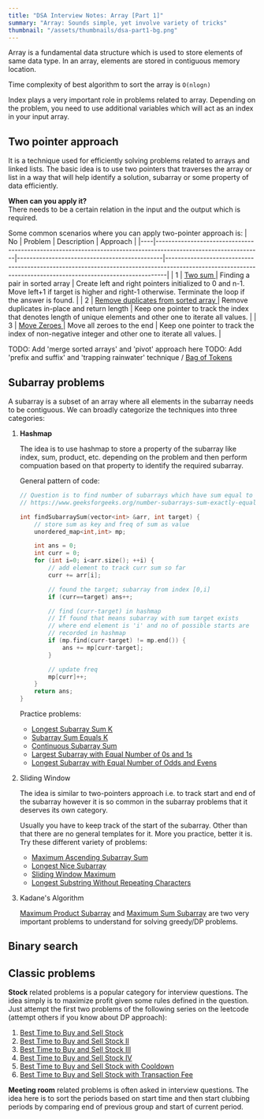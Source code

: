 ```yaml
---
title: "DSA Interview Notes: Array [Part 1]"
summary: "Array: Sounds simple, yet involve variety of tricks"
thumbnail: "/assets/thumbnails/dsa-part1-bg.png"
---
```


<!-- date: 2024-02-18
tags: ["dsa", "interviews"]
 -->

Array is a fundamental data structure which is used to store elements of same data type. In an array, elements are stored in contiguous memory location.

Time complexity of best algorithm to sort the array is `O(nlogn)`

Index plays a very important role in problems related to array. Depending on the problem, you need to use additional variables which will act as an index in your input array.

## Two pointer approach
It is a technique used for efficiently solving problems related to arrays and linked lists. The basic idea is to use two pointers that traverses the array or list in a way that will help identify a solution, subarray or some property of data efficiently.

**When can you apply it?**<br />
There needs to be a certain relation in the input and the output which is required.

Some common scenarios where you can apply two-pointer approach is:
| No | Problem                                                                                                       | Description                                  | Approach                                                                                                                                                   |
|----|---------------------------------------------------------------------------------------------------------------|----------------------------------------------|------------------------------------------------------------------------------------------------------------------------------------------------------------|
| 1  | [ Two sum ]( https://leetcode.com/problems/two-sum )                                                          | Finding a pair in sorted array               | Create left and right pointers initialized to 0 and n-1. Move left+1 if target is higher and right-1 otherwise. Terminate the loop if the answer is found. |
| 2  | [ Remove duplicates from sorted array ]( https://leetcode.com/problems/remove-duplicates-from-sorted-array/ ) | Remove duplicates in-place and return length | Keep one pointer to track the index that denotes length of unique elements and other one to iterate all values.                                            |
| 3  | [ Move Zeroes ]( https://leetcode.com/problems/move-zeroes )                                                  | Move all zeroes to the end                   | Keep one pointer to track the index of non-negative integer and other one to iterate all values.                                                           |

TODO: Add 'merge sorted arrays' and 'pivot' approach here
TODO: Add 'prefix and suffix' and 'trapping rainwater' technique / [Bag of Tokens](https://leetcode.com/problems/bag-of-tokens)

## Subarray problems

A subarray is a subset of an array where all elements in the subarray needs to be contiguous. We can broadly categorize the techniques into three categories:

1. **Hashmap**

    The idea is to use hashmap to store a property of the subarray like index, sum, product, etc. depending on the problem and then perform compuation based on that property to identify the required subarray.

    General pattern of code:
    ```cpp
    // Question is to find number of subarrays which have sum equal to target
    // https://www.geeksforgeeks.org/number-subarrays-sum-exactly-equal-k/

    int findSubarraySum(vector<int> &arr, int target) {
        // store sum as key and freq of sum as value
        unordered_map<int,int> mp;

        int ans = 0;
        int curr = 0;
        for (int i=0; i<arr.size(); ++i) {
            // add element to track curr sum so far
            curr += arr[i];

            // found the target; subarray from index [0,i]
            if (curr==target) ans++;

            // find (curr-target) in hashmap
            // If found that means subarray with sum target exists
            // where end element is 'i' and no of possible starts are
            // recorded in hashmap
            if (mp.find(curr-target) != mp.end()) {
                ans += mp[curr-target];
            }

            // update freq
            mp[curr]++;
        }
        return ans;
    }
    ```
    
    Practice problems:
    - [Longest Subarray Sum K](https://www.geeksforgeeks.org/longest-sub-array-sum-k/)
    - [Subarray Sum Equals K](https://leetcode.com/problems/subarray-sum-equals-k)
    - [Continuous Subarray Sum](https://leetcode.com/problems/continuous-subarray-sum)
    - [Largest Subarray with Equal Number of 0s and 1s](https://www.geeksforgeeks.org/largest-subarray-with-equal-number-of-0s-and-1s/)
    - [Longest Subarray with Equal Number of Odds and Evens](https://www.geeksforgeeks.org/length-of-longest-subarray-with-equal-number-of-odd-and-even-elements/)

2. Sliding Window

    The idea is similar to two-pointers approach i.e. to track start and end of the subarray however it is so common in the subarray problems that it deserves its own category.

    Usually you have to keep track of the start of the subarray. Other than that there are no general templates for it. More you practice, better it is. Try these different variety of problems:
    
    - [Maximum Ascending Subarray Sum](https://leetcode.com/problems/maximum-ascending-subarray-sum)
    - [Longest Nice Subarray](https://leetcode.com/problems/longest-nice-subarray)
    - [Sliding Window Maximum](https://leetcode.com/problems/sliding-window-maximum)
    - [Longest Substring Without Repeating Characters](https://leetcode.com/problems/longest-substring-without-repeating-characters)

3. Kadane's Algorithm

    [Maximum Product Subarray](https://leetcode.com/problems/maximum-product-subarray) and [Maximum Sum Subarray](https://leetcode.com/problems/maximum-subarray) are two very important problems to understand for solving greedy/DP problems.


## Binary search


## Classic problems

**Stock** related problems is a popular category for interview questions. The idea simply is to maximize profit given some rules defined in the question. Just attempt the first two problems of the following series on the leetcode (attempt others if you know about DP approach):
1. [Best Time to Buy and Sell Stock](https://leetcode.com/problems/best-time-to-buy-and-sell-stock)
2. [Best Time to Buy and Sell Stock II](https://leetcode.com/problems/best-time-to-buy-and-sell-stock-ii)
3. [Best Time to Buy and Sell Stock III](https://leetcode.com/problems/best-time-to-buy-and-sell-stock-iii)
4. [Best Time to Buy and Sell Stock IV](https://leetcode.com/problems/best-time-to-buy-and-sell-stock-iv)
5. [Best Time to Buy and Sell Stock with Cooldown](https://leetcode.com/problems/best-time-to-buy-and-sell-stock-with-cooldown)
6. [Best Time to Buy and Sell Stock with Transaction Fee](https://leetcode.com/problems/best-time-to-buy-and-sell-stock-with-transaction-fee)

**Meeting room** related problems is often asked in interview questions. The idea here is to sort the periods based on start time and then start clubbing periods by comparing end of previous group and start of current period.

